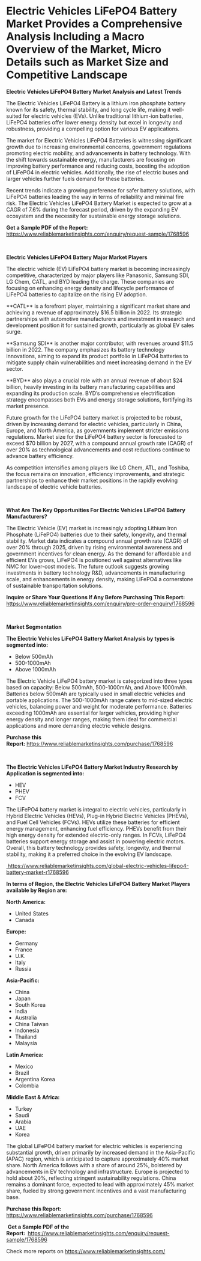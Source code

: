 <p><h1>Electric Vehicles LiFePO4 Battery Market Provides a Comprehensive Analysis Including a Macro Overview of the Market, Micro Details such as Market Size and Competitive Landscape</h1></p><p><strong>Electric Vehicles LiFePO4 Battery Market Analysis and Latest Trends</strong></p>
<p><p>The Electric Vehicles LiFePO4 Battery is a lithium iron phosphate battery known for its safety, thermal stability, and long cycle life, making it well-suited for electric vehicles (EVs). Unlike traditional lithium-ion batteries, LiFePO4 batteries offer lower energy density but excel in longevity and robustness, providing a compelling option for various EV applications. </p><p>The market for Electric Vehicles LiFePO4 Batteries is witnessing significant growth due to increasing environmental concerns, government regulations promoting electric mobility, and advancements in battery technology. With the shift towards sustainable energy, manufacturers are focusing on improving battery performance and reducing costs, boosting the adoption of LiFePO4 in electric vehicles. Additionally, the rise of electric buses and larger vehicles further fuels demand for these batteries.</p><p>Recent trends indicate a growing preference for safer battery solutions, with LiFePO4 batteries leading the way in terms of reliability and minimal fire risk. The Electric Vehicles LiFePO4 Battery Market is expected to grow at a CAGR of 7.6% during the forecast period, driven by the expanding EV ecosystem and the necessity for sustainable energy storage solutions.</p></p>
<p><strong>Get a Sample PDF of the Report:&nbsp;</strong> <a href="https://www.reliablemarketinsights.com/enquiry/request-sample/1768596?utm_campaign=3206&utm_medium=2&utm_source=Github&utm_content=ia&utm_term=07042025&utm_id=electric-vehicles-lifepo4-battery">https://www.reliablemarketinsights.com/enquiry/request-sample/1768596</a></p>
<p>&nbsp;</p>
<p><strong>Electric Vehicles LiFePO4 Battery Major Market Players</strong></p>
<p><p>The electric vehicle (EV) LiFePO4 battery market is becoming increasingly competitive, characterized by major players like Panasonic, Samsung SDI, LG Chem, CATL, and BYD leading the charge. These companies are focusing on enhancing energy density and lifecycle performance of LiFePO4 batteries to capitalize on the rising EV adoption.</p><p>**CATL** is a forefront player, maintaining a significant market share and achieving a revenue of approximately $16.5 billion in 2022. Its strategic partnerships with automotive manufacturers and investment in research and development position it for sustained growth, particularly as global EV sales surge.</p><p>**Samsung SDI** is another major contributor, with revenues around $11.5 billion in 2022. The company emphasizes its battery technology innovations, aiming to expand its product portfolio in LiFePO4 batteries to mitigate supply chain vulnerabilities and meet increasing demand in the EV sector.</p><p>**BYD** also plays a crucial role with an annual revenue of about $24 billion, heavily investing in its battery manufacturing capabilities and expanding its production scale. BYD’s comprehensive electrification strategy encompasses both EVs and energy storage solutions, fortifying its market presence.</p><p>Future growth for the LiFePO4 battery market is projected to be robust, driven by increasing demand for electric vehicles, particularly in China, Europe, and North America, as governments implement stricter emissions regulations. Market size for the LiFePO4 battery sector is forecasted to exceed $70 billion by 2027, with a compound annual growth rate (CAGR) of over 20% as technological advancements and cost reductions continue to advance battery efficiency.</p><p>As competition intensifies among players like LG Chem, ATL, and Toshiba, the focus remains on innovation, efficiency improvements, and strategic partnerships to enhance their market positions in the rapidly evolving landscape of electric vehicle batteries.</p></p>
<p>&nbsp;</p>
<p><strong>What Are The Key Opportunities For Electric Vehicles LiFePO4 Battery Manufacturers?</strong></p>
<p><p>The Electric Vehicle (EV) market is increasingly adopting Lithium Iron Phosphate (LiFePO4) batteries due to their safety, longevity, and thermal stability. Market data indicates a compound annual growth rate (CAGR) of over 20% through 2025, driven by rising environmental awareness and government incentives for clean energy. As the demand for affordable and efficient EVs grows, LiFePO4 is positioned well against alternatives like NMC for lower-cost models. The future outlook suggests growing investments in battery technology R&D, advancements in manufacturing scale, and enhancements in energy density, making LiFePO4 a cornerstone of sustainable transportation solutions.</p></p>
<p><strong>Inquire or Share Your Questions If Any Before Purchasing This Report:</strong> <a href="https://www.reliablemarketinsights.com/enquiry/pre-order-enquiry/1768596?utm_campaign=3206&utm_medium=2&utm_source=Github&utm_content=ia&utm_term=07042025&utm_id=electric-vehicles-lifepo4-battery">https://www.reliablemarketinsights.com/enquiry/pre-order-enquiry/1768596</a></p>
<p>&nbsp;</p>
<p><strong>Market Segmentation</strong></p>
<p><strong>The Electric Vehicles LiFePO4 Battery Market Analysis by types is segmented into:</strong></p>
<p><ul><li>Below 500mAh</li><li>500-1000mAh</li><li>Above 1000mAh</li></ul></p>
<p><p>The Electric Vehicle LiFePO4 battery market is categorized into three types based on capacity: Below 500mAh, 500-1000mAh, and Above 1000mAh. Batteries below 500mAh are typically used in small electric vehicles and portable applications. The 500-1000mAh range caters to mid-sized electric vehicles, balancing power and weight for moderate performance. Batteries exceeding 1000mAh are essential for larger vehicles, providing higher energy density and longer ranges, making them ideal for commercial applications and more demanding electric vehicle designs.</p></p>
<p><strong>Purchase this Report:&nbsp;</strong><a href="https://www.reliablemarketinsights.com/purchase/1768596?utm_campaign=3206&utm_medium=2&utm_source=Github&utm_content=ia&utm_term=07042025&utm_id=electric-vehicles-lifepo4-battery">https://www.reliablemarketinsights.com/purchase/1768596</a></p>
<p>&nbsp;</p>
<p><strong>The Electric Vehicles LiFePO4 Battery Market Industry Research by Application is segmented into:</strong></p>
<p><ul><li>HEV</li><li>PHEV</li><li>FCV</li></ul></p>
<p><p>The LiFePO4 battery market is integral to electric vehicles, particularly in Hybrid Electric Vehicles (HEVs), Plug-in Hybrid Electric Vehicles (PHEVs), and Fuel Cell Vehicles (FCVs). HEVs utilize these batteries for efficient energy management, enhancing fuel efficiency. PHEVs benefit from their high energy density for extended electric-only ranges. In FCVs, LiFePO4 batteries support energy storage and assist in powering electric motors. Overall, this battery technology provides safety, longevity, and thermal stability, making it a preferred choice in the evolving EV landscape.</p></p>
<p><a href="https://www.reliablemarketinsights.com/global-electric-vehicles-lifepo4-battery-market-r1768596?utm_campaign=3206&utm_medium=2&utm_source=Github&utm_content=ia&utm_term=07042025&utm_id=electric-vehicles-lifepo4-battery">&nbsp;https://www.reliablemarketinsights.com/global-electric-vehicles-lifepo4-battery-market-r1768596</a></p>
<p><strong>In terms of Region, the Electric Vehicles LiFePO4 Battery Market Players available by Region are:</strong></p>
<p>
    <p> <strong> North America: </strong>
        <ul>
            <li>United States</li>
            <li>Canada</li>
        </ul>
        </p> 
    <p> <strong> Europe: </strong>
        <ul>
            <li>Germany</li>
            <li>France</li>
            <li>U.K.</li>
            <li>Italy</li>
            <li>Russia</li>
        </ul>
        </p> 
    <p> <strong> Asia-Pacific: </strong>
        <ul>
            <li>China</li>
            <li>Japan</li>
            <li>South Korea</li>
            <li>India</li>
            <li>Australia</li>
            <li>China Taiwan</li>
            <li>Indonesia</li>
            <li>Thailand</li>
            <li>Malaysia</li>
        </ul>
        </p> 
    <p> <strong> Latin America: </strong>
        <ul>
            <li>Mexico</li>
            <li>Brazil</li>
            <li>Argentina Korea</li>
            <li>Colombia</li>
        </ul>
        </p> 
    <p> <strong> Middle East & Africa: </strong>
        <ul>
            <li>Turkey</li>
            <li>Saudi</li>
            <li>Arabia</li>
            <li>UAE</li>
            <li>Korea</li>
        </ul>
    </p>
    </p>
<p><p>The global LiFePO4 battery market for electric vehicles is experiencing substantial growth, driven primarily by increased demand in the Asia-Pacific (APAC) region, which is anticipated to capture approximately 40% market share. North America follows with a share of around 25%, bolstered by advancements in EV technology and infrastructure. Europe is projected to hold about 20%, reflecting stringent sustainability regulations. China remains a dominant force, expected to lead with approximately 45% market share, fueled by strong government incentives and a vast manufacturing base.</p></p>
<p><strong>Purchase this Report: </strong><a href="https://www.reliablemarketinsights.com/purchase/1768596?utm_campaign=3206&utm_medium=2&utm_source=Github&utm_content=ia&utm_term=07042025&utm_id=electric-vehicles-lifepo4-battery">https://www.reliablemarketinsights.com/purchase/1768596</a></p>
<p>&nbsp;<strong>Get a Sample PDF of the Report:&nbsp;&nbsp;</strong><a href="https://www.reliablemarketinsights.com/enquiry/request-sample/1768596?utm_campaign=3206&utm_medium=2&utm_source=Github&utm_content=ia&utm_term=07042025&utm_id=electric-vehicles-lifepo4-battery">https://www.reliablemarketinsights.com/enquiry/request-sample/1768596</a></p>
<p><strong></strong></p>
<p>Check more reports on <a href="https://www.reliablemarketinsights.com/?utm_campaign=3206&utm_medium=2&utm_source=Github&utm_content=ia&utm_term=07042025&utm_id=electric-vehicles-lifepo4-battery">https://www.reliablemarketinsights.com/</a></p>